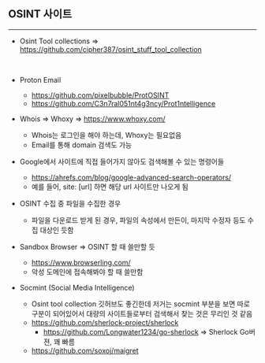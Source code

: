 ## OSINT 사이트
---

+ Osint Tool collections => https://github.com/cipher387/osint_stuff_tool_collection

<br>

+ Proton Email
  + https://github.com/pixelbubble/ProtOSINT
  + https://github.com/C3n7ral051nt4g3ncy/Prot1ntelligence
+ Whois => Whoxy => https://www.whoxy.com/
  + Whois는 로그인을 해야 하는데, Whoxy는 필요없음
  + Email를 통해 domain 검색도 가능

+ Google에서 사이트에 직접 들어가지 않아도 검색해볼 수 있는 명령어들
  + https://ahrefs.com/blog/google-advanced-search-operators/
  + 예를 들어, site: [url] 하면 해당 url 사이트만 나오게 됨

+ OSINT 수집 중 파일을 수집한 경우
  + 파일을 다운로드 받게 된 경우, 파일의 속성에서 만든이, 마지막 수정자 등도 수집 대상인 듯함 

+ Sandbox Browser => OSINT 할 때 쓸만할 듯
  + https://www.browserling.com/
  + 악성 도메인에 접속해봐야 할 때 쓸만함

+ Socmint (Social Media Intelligence)
  + Osint tool collection 깃허브도 좋긴한데 저거는 socmint 부분을 보면 따로 구분이 되어있어서 대량의 사이트들로부터 검색해서 찾는 것은 무리인 것 같음 
  + https://github.com/sherlock-project/sherlock
    + https://github.com/Longwater1234/go-sherlock => Sherlock Go버젼, 꽤 빠름
  + https://github.com/soxoj/maigret
